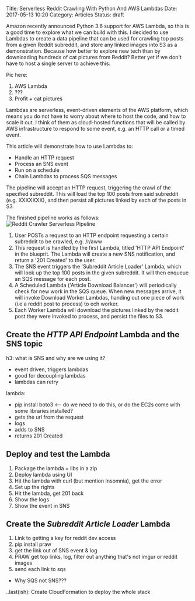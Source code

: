 Title: Serverless Reddit Crawling With Python And AWS Lambdas
Date: 2017-05-13 10:20
Category: Articles
Status: draft

Amazon recently announced Python 3.6 support for AWS Lambda, so this is a good
time to explore what we can build with this. I decided to use Lambdas to create a data pipeline that 
can be used for crawling top posts from a given Reddit subreddit, and store any linked
images into S3 as a demonstration. Because how better to explore new tech than by
downloading hundreds of cat pictures from Reddit? Better yet if we don't have to host
a single server to achieve this.

Pic here: 
1. AWS Lambda
2. ???
3. Profit + cat pictures

Lambdas are serverless, event-driven elements of the AWS platform, which means you do
not have to worry about where to host the code, and how to scale it out. I think of them 
as cloud-hosted functions that will be called by AWS infrastructure to respond to some 
event, e.g. an HTTP call or a timed event.

This article will demonstrate how to use Lambdas to:

* Handle an HTTP request
* Process an SNS event
* Run on a schedule
* Chain Lambdas to process SQS messages

The pipeline will accept an HTTP request, triggering the crawl of the specified subreddit. 
This will load the top 100 posts from said subreddit (e.g. XXXXXXX), and then persist all pictures
linked by each of the posts in S3.

The finished pipeline works as follows:
![Reddit Crawler Serverless Pipeline]({filename}/images/reddit-scrape-aws-pipeline.png)

1. User POSTs a request to an HTTP endpoint requesting a certain subreddit to be crawled, e.g. /r/aww
2. This request is handled by the first Lambda, titled 'HTTP API Endpoint' in the blueprit. The Lambda will create a new SNS notification, and return a '201 Created' to the user.
3. The SNS event triggers the 'Subreddit Article Loader' Lambda, which will look up the top 100 posts in the given subreddit. It will then enqueue an SQS message for each post. 
4. A Scheduled Lambda ('Article Download Balancer') will periodically check for new work in the SQS queue. When new messages arrive, it will invoke Download Worker Lambdas, handing out one piece of work (i.e a reddit post to process) to ech worker. 
5. Each Worker Lambda will download the pictures linked by the reddit post they were invoked to process, and persist
the files to S3. 

Create the _HTTP API Endpoint_ Lambda and the SNS topic
-----------------------------------------------------

h3: what is SNS and why are we using it? 
- event driven, triggers lambdas
- good for decoupling lambdas
- lambdas can retry 

lambda: 
- pip install boto3 <-- do we need to do this, or do the EC2s come with some libraries installed?
- gets the url from the request
- logs
- adds to SNS
- returns 201 Created

Deploy and test the Lambda
--------------------------

1. Package the lambda + libs in a zip
1. Deploy lambda using UI
2. Hit the lambda with curl (but mention Insomnia), get the error
2. Set up the rights
3. Hit the lambda, get 201 back
4. Show the logs
5. Show the event in SNS


Create the _Subreddit Article Loader_ Lambda
--------------------------------------------
1. Link to getting a key for reddit dev access
2. pip install praw
3. get the link out of SNS event & log
4. PRAW get top links, log, filter out anything that's not imgur or reddit images
5. send each link to sqs

- Why SQS not SNS???



..last(ish):
Create CloudFormation to deploy the whole stack